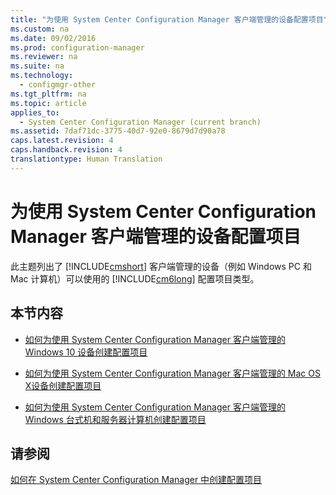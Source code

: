 ```yaml
---
title: "为使用 System Center Configuration Manager 客户端管理的设备配置项目"
ms.custom: na
ms.date: 09/02/2016
ms.prod: configuration-manager
ms.reviewer: na
ms.suite: na
ms.technology: 
  - configmgr-other
ms.tgt_pltfrm: na
ms.topic: article
applies_to: 
  - System Center Configuration Manager (current branch)
ms.assetid: 7daf71dc-3775-40d7-92e0-8679d7d90a78
caps.latest.revision: 4
caps.handback.revision: 4
translationtype: Human Translation
---
```

# 为使用 System Center Configuration Manager 客户端管理的设备配置项目
此主题列出了 [!INCLUDE[cmshort](../LocTest/includes/cmshort_md.md)] 客户端管理的设备（例如 Windows PC 和 Mac 计算机）可以使用的 [!INCLUDE[cm6long](../LocTest/includes/cm6long_md.md)] 配置项目类型。  
  
## 本节内容  
  
-   [如何为使用 System Center Configuration Manager 客户端管理的 Windows 10 设备创建配置项目](../LocTest/How-to-create-configuration-items-for-Windows-10-devices-managed-with-the-System-Center-Configuration-Manager-Client.md)  
  
-   [如何为使用 System Center Configuration Manager 客户端管理的 Mac OS X设备创建配置项目](../LocTest/How-to-create-configuration-items-for-Mac-OS-X-devices-managed-with-the-System-Center-Configuration-Manager-client.md)  
  
-   [如何为使用 System Center Configuration Manager 客户端管理的 Windows 台式机和服务器计算机创建配置项目](../LocTest/How-to-create-custom-configuration-items-for-Windows-desktop-and-server-computers-managed-with-the-System-Center-Configuration-Manager-client.md)  
  
## 请参阅  
 [如何在 System Center Configuration Manager 中创建配置项目](../LocTest/How-to-create-configuration-items-in-System-Center-Configuration-Manager.md)